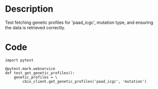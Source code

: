 # Description
Test fetching genetic profiles for 'paad_icgc', mutation type, and ensuring the data is retrieved correctly.

# Code
```
import pytest

@pytest.mark.webservice
def test_get_genetic_profiles():
    genetic_profiles = \
        cbio_client.get_genetic_profiles('paad_icgc', 'mutation')

```
